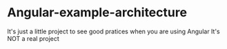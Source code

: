 # Angular-example-architecture

It's  just a little project to see good pratices when you are using Angular
It's NOT a real project